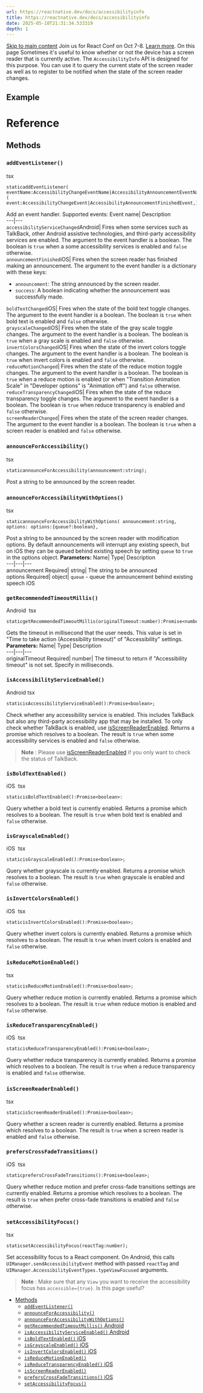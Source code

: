 ```yaml
---
url: https://reactnative.dev/docs/accessibilityinfo
title: https://reactnative.dev/docs/accessibilityinfo
date: 2025-05-10T21:31:34.533319
depth: 1
---
```


[Skip to main content](https://reactnative.dev/docs/accessibilityinfo#__docusaurus_skipToContent_fallback)
Join us for React Conf on Oct 7-8. [Learn more](https://conf.react.dev).
On this page
Sometimes it's useful to know whether or not the device has a screen reader that is currently active. The `AccessibilityInfo` API is designed for this purpose. You can use it to query the current state of the screen reader as well as to register to be notified when the state of the screen reader changes.
## Example[​](https://reactnative.dev/docs/accessibilityinfo#example "Direct link to Example")
# Reference
## Methods[​](https://reactnative.dev/docs/accessibilityinfo#methods "Direct link to Methods")
### `addEventListener()`[​](https://reactnative.dev/docs/accessibilityinfo#addeventlistener "Direct link to addeventlistener")
tsx
```
staticaddEventListener( eventName:AccessibilityChangeEventName|AccessibilityAnnouncementEventName,handler:(  event:AccessibilityChangeEvent|AccessibilityAnnouncementFinishedEvent,)=>void,):EmitterSubscription;
```

Add an event handler. Supported events:
Event name| Description  
---|---  
`accessibilityServiceChanged`Android| Fires when some services such as TalkBack, other Android assistive technologies, and third-party accessibility services are enabled. The argument to the event handler is a boolean. The boolean is `true` when a some accessibility services is enabled and `false` otherwise.  
`announcementFinished`iOS| Fires when the screen reader has finished making an announcement. The argument to the event handler is a dictionary with these keys:
  * `announcement`: The string announced by the screen reader.
  * `success`: A boolean indicating whether the announcement was successfully made.

  
`boldTextChanged`iOS| Fires when the state of the bold text toggle changes. The argument to the event handler is a boolean. The boolean is `true` when bold text is enabled and `false` otherwise.  
`grayscaleChanged`iOS| Fires when the state of the gray scale toggle changes. The argument to the event handler is a boolean. The boolean is `true` when a gray scale is enabled and `false` otherwise.  
`invertColorsChanged`iOS| Fires when the state of the invert colors toggle changes. The argument to the event handler is a boolean. The boolean is `true` when invert colors is enabled and `false` otherwise.  
`reduceMotionChanged`| Fires when the state of the reduce motion toggle changes. The argument to the event handler is a boolean. The boolean is `true` when a reduce motion is enabled (or when "Transition Animation Scale" in "Developer options" is "Animation off") and `false` otherwise.  
`reduceTransparencyChanged`iOS| Fires when the state of the reduce transparency toggle changes. The argument to the event handler is a boolean. The boolean is `true` when reduce transparency is enabled and `false` otherwise.  
`screenReaderChanged`| Fires when the state of the screen reader changes. The argument to the event handler is a boolean. The boolean is `true` when a screen reader is enabled and `false` otherwise.  
### `announceForAccessibility()`[​](https://reactnative.dev/docs/accessibilityinfo#announceforaccessibility "Direct link to announceforaccessibility")
tsx
```
staticannounceForAccessibility(announcement:string);
```

Post a string to be announced by the screen reader.
### `announceForAccessibilityWithOptions()`[​](https://reactnative.dev/docs/accessibilityinfo#announceforaccessibilitywithoptions "Direct link to announceforaccessibilitywithoptions")
tsx
```
staticannounceForAccessibilityWithOptions( announcement:string, options: options:{queue?:boolean},
```

Post a string to be announced by the screen reader with modification options. By default announcements will interrupt any existing speech, but on iOS they can be queued behind existing speech by setting `queue` to `true` in the options object.
**Parameters:**
Name| Type| Description  
---|---|---  
announcement Required| string| The string to be announced  
options Required| object| `queue` - queue the announcement behind existing speech iOS  
### `getRecommendedTimeoutMillis()`
Android
[​](https://reactnative.dev/docs/accessibilityinfo#getrecommendedtimeoutmillis-android "Direct link to getrecommendedtimeoutmillis-android")
tsx
```
staticgetRecommendedTimeoutMillis(originalTimeout:number):Promise<number>;
```

Gets the timeout in millisecond that the user needs. This value is set in "Time to take action (Accessibility timeout)" of "Accessibility" settings.
**Parameters:**
Name| Type| Description  
---|---|---  
originalTimeout Required| number| The timeout to return if "Accessibility timeout" is not set. Specify in milliseconds.  
### `isAccessibilityServiceEnabled()`
Android
[​](https://reactnative.dev/docs/accessibilityinfo#isaccessibilityserviceenabled-android "Direct link to isaccessibilityserviceenabled-android")
tsx
```
staticisAccessibilityServiceEnabled():Promise<boolean>;
```

Check whether any accessibility service is enabled. This includes TalkBack but also any third-party accessibility app that may be installed. To only check whether TalkBack is enabled, use [isScreenReaderEnabled](https://reactnative.dev/docs/accessibilityinfo#isscreenreaderenabled). Returns a promise which resolves to a boolean. The result is `true` when some accessibility services is enabled and `false` otherwise.
> **Note** : Please use [isScreenReaderEnabled](https://reactnative.dev/docs/accessibilityinfo#isscreenreaderenabled) if you only want to check the status of TalkBack.
### `isBoldTextEnabled()`
iOS
[​](https://reactnative.dev/docs/accessibilityinfo#isboldtextenabled-ios "Direct link to isboldtextenabled-ios")
tsx
```
staticisBoldTextEnabled():Promise<boolean>:
```

Query whether a bold text is currently enabled. Returns a promise which resolves to a boolean. The result is `true` when bold text is enabled and `false` otherwise.
### `isGrayscaleEnabled()`
iOS
[​](https://reactnative.dev/docs/accessibilityinfo#isgrayscaleenabled-ios "Direct link to isgrayscaleenabled-ios")
tsx
```
staticisGrayscaleEnabled():Promise<boolean>;
```

Query whether grayscale is currently enabled. Returns a promise which resolves to a boolean. The result is `true` when grayscale is enabled and `false` otherwise.
### `isInvertColorsEnabled()`
iOS
[​](https://reactnative.dev/docs/accessibilityinfo#isinvertcolorsenabled-ios "Direct link to isinvertcolorsenabled-ios")
tsx
```
staticisInvertColorsEnabled():Promise<boolean>;
```

Query whether invert colors is currently enabled. Returns a promise which resolves to a boolean. The result is `true` when invert colors is enabled and `false` otherwise.
### `isReduceMotionEnabled()`[​](https://reactnative.dev/docs/accessibilityinfo#isreducemotionenabled "Direct link to isreducemotionenabled")
tsx
```
staticisReduceMotionEnabled():Promise<boolean>;
```

Query whether reduce motion is currently enabled. Returns a promise which resolves to a boolean. The result is `true` when reduce motion is enabled and `false` otherwise.
### `isReduceTransparencyEnabled()`
iOS
[​](https://reactnative.dev/docs/accessibilityinfo#isreducetransparencyenabled-ios "Direct link to isreducetransparencyenabled-ios")
tsx
```
staticisReduceTransparencyEnabled():Promise<boolean>;
```

Query whether reduce transparency is currently enabled. Returns a promise which resolves to a boolean. The result is `true` when a reduce transparency is enabled and `false` otherwise.
### `isScreenReaderEnabled()`[​](https://reactnative.dev/docs/accessibilityinfo#isscreenreaderenabled "Direct link to isscreenreaderenabled")
tsx
```
staticisScreenReaderEnabled():Promise<boolean>;
```

Query whether a screen reader is currently enabled. Returns a promise which resolves to a boolean. The result is `true` when a screen reader is enabled and `false` otherwise.
### `prefersCrossFadeTransitions()`
iOS
[​](https://reactnative.dev/docs/accessibilityinfo#preferscrossfadetransitions-ios "Direct link to preferscrossfadetransitions-ios")
tsx
```
staticprefersCrossFadeTransitions():Promise<boolean>;
```

Query whether reduce motion and prefer cross-fade transitions settings are currently enabled. Returns a promise which resolves to a boolean. The result is `true` when prefer cross-fade transitions is enabled and `false` otherwise.
### `setAccessibilityFocus()`[​](https://reactnative.dev/docs/accessibilityinfo#setaccessibilityfocus "Direct link to setaccessibilityfocus")
tsx
```
staticsetAccessibilityFocus(reactTag:number);
```

Set accessibility focus to a React component.
On Android, this calls `UIManager.sendAccessibilityEvent` method with passed `reactTag` and `UIManager.AccessibilityEventTypes.typeViewFocused` arguments.
> **Note** : Make sure that any `View` you want to receive the accessibility focus has `accessible={true}`.
Is this page useful?
  * [Methods](https://reactnative.dev/docs/accessibilityinfo#methods)
    * [`addEventListener()`](https://reactnative.dev/docs/accessibilityinfo#addeventlistener)
    * [`announceForAccessibility()`](https://reactnative.dev/docs/accessibilityinfo#announceforaccessibility)
    * [`announceForAccessibilityWithOptions()`](https://reactnative.dev/docs/accessibilityinfo#announceforaccessibilitywithoptions)
    * [`getRecommendedTimeoutMillis()` Android](https://reactnative.dev/docs/accessibilityinfo#getrecommendedtimeoutmillis-android)
    * [`isAccessibilityServiceEnabled()` Android](https://reactnative.dev/docs/accessibilityinfo#isaccessibilityserviceenabled-android)
    * [`isBoldTextEnabled()` iOS](https://reactnative.dev/docs/accessibilityinfo#isboldtextenabled-ios)
    * [`isGrayscaleEnabled()` iOS](https://reactnative.dev/docs/accessibilityinfo#isgrayscaleenabled-ios)
    * [`isInvertColorsEnabled()` iOS](https://reactnative.dev/docs/accessibilityinfo#isinvertcolorsenabled-ios)
    * [`isReduceMotionEnabled()`](https://reactnative.dev/docs/accessibilityinfo#isreducemotionenabled)
    * [`isReduceTransparencyEnabled()` iOS](https://reactnative.dev/docs/accessibilityinfo#isreducetransparencyenabled-ios)
    * [`isScreenReaderEnabled()`](https://reactnative.dev/docs/accessibilityinfo#isscreenreaderenabled)
    * [`prefersCrossFadeTransitions()` iOS](https://reactnative.dev/docs/accessibilityinfo#preferscrossfadetransitions-ios)
    * [`setAccessibilityFocus()`](https://reactnative.dev/docs/accessibilityinfo#setaccessibilityfocus)



